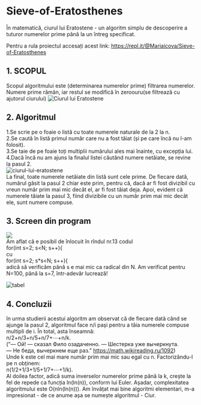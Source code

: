 # Sieve-of-Eratosthenes
În matematică, ciurul lui Eratostene - un algoritm simplu de descoperire a tuturor numerelor prime până la un întreg specificat.<br>

Pentru a rula proiectul accesați acest link: https://repl.it/@Mariaicova/Sieve-of-Eratosthenes

## 1. SCOPUL

Scopul algoritmului este (determinarea numerelor prime) filtrarea numerelor. Numere prime rămân, iar restul se modifică în zeroouru(se filtrează cu ajutorul ciurului)
![Ciurul lui Eratostene](https://user-images.githubusercontent.com/69718491/106371390-5cd4cd80-636c-11eb-90fd-28382638bbf9.jpg)<br>

## 2. Algoritmul

1.Se scrie pe o foaie o listă cu toate numerele naturale de la 2 la n.<br>
2.Se caută în listă primul număr care nu a fost tăiat (și pe care încă nu l-am folosit).<br>
3.Se taie de pe foaie toți multiplii numărului ales mai înainte, cu excepția lui.<br>
4.Dacă încă nu am ajuns la finalul listei căutând numere netăiate, se revine la pasul 2.<br>
![ciurul-lui-eratostene](https://user-images.githubusercontent.com/69718491/106371628-5bf16b00-636f-11eb-9f14-64c9e09f722e.jpg)<br>
La final, toate numerele netăiate din listă sunt cele prime. De fiecare dată, numărul găsit la pasul 2 chiar este prim, pentru că, dacă ar fi fost divizibil cu vreun număr prim mai mic decât el, ar fi fost tăiat deja. Apoi, evident că numerele tăiate la pasul 3, fiind divizibile cu un număr prim mai mic decât ele, sunt numere compuse.

## 3. Screen din program

![](https://user-images.githubusercontent.com/69718491/106371404-a32a2c80-636c-11eb-9bd1-b63b7585127f.jpg)
<br> Am aflat că e posibil de înlocuit în rîndul nr.13 codul<br>
for(int s=2; s<N; s++){ 
<br>cu<br>
for(int s=2; s*s<N; s++){ <br>
adică să verificăm până s e mai mic ca radical din N. Am verificat pentru N=100, până la s=7, într-adevăr lucrează!

![tabel](https://user-images.githubusercontent.com/69718491/106371633-67dd2d00-636f-11eb-8d08-b78c36101654.jpg)

## 4. Concluzii
în urma studierii acestui algoritm am observat că de fiecare dată când se ajunge la pasul 2, algoritmul face n/i pași pentru a tăia numerele compuse multipli de i. În total, asta înseamnă:<br>
n/2+n/3+n/5+n/7+⋯+n/k.<br>
(”— Ой! — сказал Фило озадаченно. — Шестерка уже вычеркнута. <br>
— Не беда, вычеркнем еще раз.” https://math.wikireading.ru/1092)<br>
Unde k este cel mai mare număr prim mai mic sau egal cu n. Factorizându-l pe n obținem:<br>
n(1/2+1/3+1/5+1/7+⋯+1/k).<br>
Al doilea factor, adică suma inverselor numerelor prime până la k, crește la fel de repede ca funcția ln(ln(n)), conform lui Euler. Așadar, complexitatea algoritmului este O(nln(ln(n))).
Am învățat mai bine algoritmi elementari,    m-a impresionat -  de ce anume așa se numește algoritmul - Ciur. 
